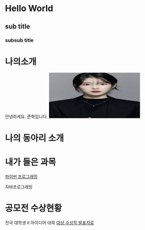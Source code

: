# Hello World
## sub title
### subsub title


# 나의소개
안녕하세요. 준혁입니다.
<img src="1.jpg" width = 300 height = 150/> <br>

# 나의 동아리 소개

# 내가 들은 과목
[파이썬 프로그래밍](https://www.python.com)

자바프로그래밍

# 공모전 수상현황
전국 대학생 it 아이디어 대회
[대상 수상작 발표자료](presentation.pptx)
